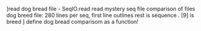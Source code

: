 ]read dog bread file - SeqIO.read 
read mystery seq file 
comparison  of files 
dog breed file:
280 lines per seq, first line outlines rest is sequence . [9] is breed
]
define dog bread comparisom as a function! 